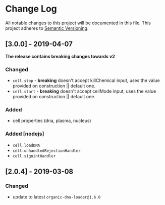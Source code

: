 # Change Log
All notable changes to this project will be documented in this file.
This project adheres to [Semantic Versioning](http://semver.org/).

## [3.0.0] - 2019-04-07

**The release contains breaking changes towards v2**

### Changed
- `cell.stop` - **breaking** doesn't accept killChemical input, uses the value provided on construction || default one.
- `cell.start` - **breaking** doesn't accept cellMode input, uses the value provided on construction || default one.

### Added

- cell properties (dna, plasma, nucleus)

### Added [nodejs]
- `cell.loadDNA`
- `cell.unhandledRejectionHandler`
- `cell.signintHandler`


## [2.0.4] - 2019-03-08

### Changed

- update to latest `organic-dna-loader@1.6.0`

